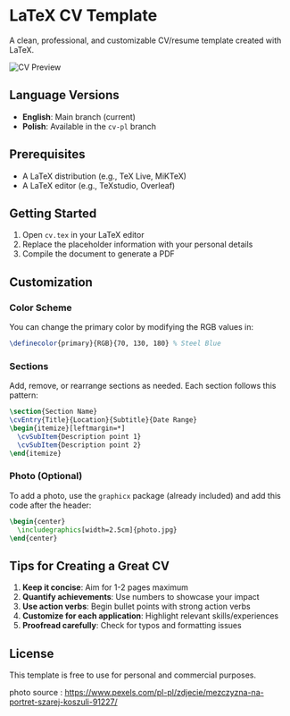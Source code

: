 # LaTeX CV Template

A clean, professional, and customizable CV/resume template created with LaTeX.

![CV Preview](cv-preview.png)

## Language Versions

- **English**: Main branch (current)
- **Polish**: Available in the `cv-pl` branch

## Prerequisites

- A LaTeX distribution (e.g., TeX Live, MiKTeX)
- A LaTeX editor (e.g., TeXstudio, Overleaf)

## Getting Started

1. Open `cv.tex` in your LaTeX editor
2. Replace the placeholder information with your personal details
3. Compile the document to generate a PDF

## Customization

### Color Scheme

You can change the primary color by modifying the RGB values in:

```tex
\definecolor{primary}{RGB}{70, 130, 180} % Steel Blue
```

### Sections

Add, remove, or rearrange sections as needed. Each section follows this pattern:

```tex
\section{Section Name}
\cvEntry{Title}{Location}{Subtitle}{Date Range}
\begin{itemize}[leftmargin=*]
  \cvSubItem{Description point 1}
  \cvSubItem{Description point 2}
\end{itemize}
```

### Photo (Optional)

To add a photo, use the `graphicx` package (already included) and add this code after the header:

```tex
\begin{center}
  \includegraphics[width=2.5cm]{photo.jpg}
\end{center}
```

## Tips for Creating a Great CV

1. **Keep it concise**: Aim for 1-2 pages maximum
2. **Quantify achievements**: Use numbers to showcase your impact
3. **Use action verbs**: Begin bullet points with strong action verbs
4. **Customize for each application**: Highlight relevant skills/experiences
5. **Proofread carefully**: Check for typos and formatting issues

## License

This template is free to use for personal and commercial purposes.


photo source : https://www.pexels.com/pl-pl/zdjecie/mezczyzna-na-portret-szarej-koszuli-91227/